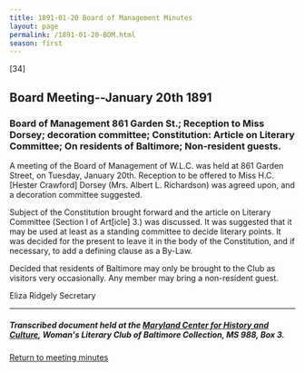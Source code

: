 ```yaml
---
title: 1891-01-20 Board of Management Minutes
layout: page
permalink: /1891-01-20-BOM.html
season: first
---
```


<style>
    #maincontent{
        font-size:1.4em;
    }
</style>
[34]

## Board Meeting--January 20th 1891

### Board of Management 861 Garden St.; Reception to Miss Dorsey; decoration committee; Constitution: Article on Literary Committee; On residents of Baltimore; Non-resident guests.

A meeting of the Board of Management of W.L.C. was held at 861 Garden Street, on Tuesday, January 20th. Reception to be offered to Miss H.C. [Hester Crawford] Dorsey (Mrs. Albert L. Richardson) was agreed upon, and a decoration committee suggested.

Subject of the Constitution brought forward and the article on Literary Committee (Section I of Art[icle] 3.) was discussed. It was suggested that it may be used at least as a standing committee to decide literary points. It was decided for the present to leave it in the body of the Constitution, and if necessary, to add a defining clause as a By-Law.

Decided that residents of Baltimore may only be brought to the Club as visitors very occasionally. Any member may bring a non-resident guest.

Eliza Ridgely
Secretary

<hr>

##### Transcribed document held at the [Maryland Center for History and Culture](http://mdhs.org/), Woman's Literary Club of Baltimore Collection, MS 988, Box 3. 

[Return to meeting minutes](https://elizajames.github.io/WLCB_draft/search/index.html?q=%2Bseason%3Afirst)